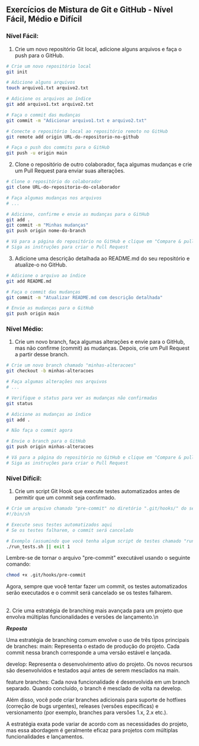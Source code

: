 

## Exercícios de Mistura de Git e GitHub - Nível Fácil, Médio e Difícil


### Nível Fácil:

1.  Crie um novo repositório Git local, adicione alguns arquivos e faça o push para o GitHub.

```bash
# Crie um novo repositório local
git init

# Adicione alguns arquivos
touch arquivo1.txt arquivo2.txt

# Adicione os arquivos ao índice
git add arquivo1.txt arquivo2.txt

# Faça o commit das mudanças
git commit -m "Adicionar arquivo1.txt e arquivo2.txt"

# Conecte o repositório local ao repositório remoto no GitHub
git remote add origin URL-do-repositorio-no-github

# Faça o push dos commits para o GitHub
git push -u origin main

```

2.  Clone o repositório de outro colaborador, faça algumas mudanças e crie um Pull Request para enviar suas alterações.

```bash
# Clone o repositório do colaborador
git clone URL-do-repositorio-do-colaborador

# Faça algumas mudanças nos arquivos
# ...

# Adicione, confirme e envie as mudanças para o GitHub
git add .
git commit -m "Minhas mudanças"
git push origin nome-do-branch

# Vá para a página do repositório no GitHub e clique em "Compare & pull request"
# Siga as instruções para criar o Pull Request

```

3.  Adicione uma descrição detalhada ao README.md do seu repositório e atualize-o no GitHub.

```bash
# Adicione o arquivo ao índice
git add README.md

# Faça o commit das mudanças
git commit -m "Atualizar README.md com descrição detalhada"

# Envie as mudanças para o GitHub
git push origin main

```

### Nível Médio:

1.  Crie um novo branch, faça algumas alterações e envie para o GitHub, mas não confirme (commit) as mudanças. Depois, crie um Pull Request a partir desse branch.

```bash
# Crie um novo branch chamado "minhas-alteracoes"
git checkout -b minhas-alteracoes

# Faça algumas alterações nos arquivos
# ...

# Verifique o status para ver as mudanças não confirmadas
git status

# Adicione as mudanças ao índice
git add .

# Não faça o commit agora

# Envie o branch para o GitHub
git push origin minhas-alteracoes

# Vá para a página do repositório no GitHub e clique em "Compare & pull request"
# Siga as instruções para criar o Pull Request
```

### Nível Difícil:

1.  Crie um script Git Hook que execute testes automatizados antes de permitir que um commit seja confirmado.

```bash
# Crie um arquivo chamado "pre-commit" no diretório ".git/hooks/" do seu repositório local e adicione o seguinte conteúdo:
#!/bin/sh

# Execute seus testes automatizados aqui
# Se os testes falharem, o commit será cancelado

# Exemplo (assumindo que você tenha algum script de testes chamado "run_tests.sh"):
./run_tests.sh || exit 1

```

Lembre-se de tornar o arquivo "pre-commit" executável usando o seguinte comando:

```bash
chmod +x .git/hooks/pre-commit
```

Agora, sempre que você tentar fazer um commit, os testes automatizados serão executados e o commit será cancelado se os testes falharem.




</br>
2.  Crie uma estratégia de branching mais avançada para um projeto que envolva múltiplas funcionalidades e versões de lançamento.\n

***Reposta***</br>

Uma estratégia de branching comum envolve o uso de três tipos principais de branches:
main: Representa o estado de produção do projeto. Cada commit nessa branch corresponde a uma versão estável e lançada.

develop: Representa o desenvolvimento ativo do projeto. Os novos recursos são desenvolvidos e testados aqui antes de serem mesclados na main.

feature branches: Cada nova funcionalidade é desenvolvida em um branch separado. Quando concluído, o branch é mesclado de volta na develop.

Além disso, você pode criar branches adicionais para suporte de hotfixes (correção de bugs urgentes), releases (versões específicas) e versionamento (por exemplo, branches para versões 1.x, 2.x etc.).

A estratégia exata pode variar de acordo com as necessidades do projeto, mas essa abordagem é geralmente eficaz para projetos com múltiplas funcionalidades e lançamentos.






